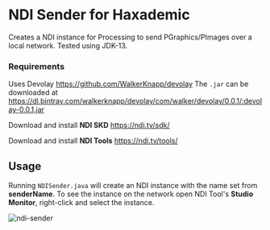 NDI Sender for Haxademic
=========
Creates a NDI instance for Processing to send PGraphics/PImages over a local network. Tested using JDK-13.


### Requirements

Uses Devolay https://github.com/WalkerKnapp/devolay
The `.jar` can be downloaded at https://dl.bintray.com/walkerknapp/devolay/com/walker/devolay/0.0.1/:devolay-0.0.1.jar

Download and install **NDI SKD** https://ndi.tv/sdk/

Download and install **NDI Tools** https://ndi.tv/tools/


Usage
-------------------
Running `NDISender.java` will create an NDI instance with the name set from **senderName**. To see the instance on the network open NDI Tool's **Studio Monitor**, right-click and select the instance.

![ndi-sender](https://user-images.githubusercontent.com/20564801/65557440-92ec7c80-def0-11e9-8807-bcbfb70c195c.jpg)

